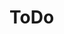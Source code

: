 <!-- Copyright Yahoo. Licensed under the terms of the Apache 2.0 license. See LICENSE in the project root. -->
# ToDo
